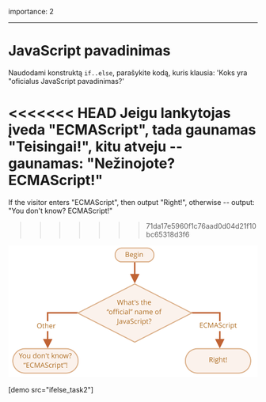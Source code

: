 importance: 2

---

# JavaScript pavadinimas

Naudodami konstruktą `if..else`, parašykite kodą, kuris klausia: 'Koks yra "oficialus JavaScript pavadinimas?' 

<<<<<<< HEAD
Jeigu lankytojas įveda "ECMAScript", tada gaunamas "Teisingai!", kitu atveju -- gaunamas: "Nežinojote? ECMAScript!"
=======
If the visitor enters "ECMAScript", then output "Right!", otherwise -- output: "You don't know? ECMAScript!"
>>>>>>> 71da17e5960f1c76aad0d04d21f10bc65318d3f6

![](ifelse_task2.svg)

[demo src="ifelse_task2"]
